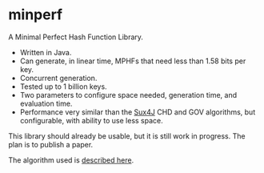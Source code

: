 # minperf
A Minimal Perfect Hash Function Library.

* Written in Java.
* Can generate, in linear time, MPHFs that need less than 1.58 bits per key.
* Concurrent generation.
* Tested up to 1 billion keys.
* Two parameters to configure space needed, generation time, and evaluation time.
* Performance very similar than the [Sux4J](https://github.com/vigna/Sux4J) CHD and GOV algorithms, but configurable, with ability to use less space.

This library should already be usable, but it is still work in progress. The plan is to publish a paper.

The algorithm used is [described here](https://github.com/thomasmueller/minperf/raw/master/src/test/java/org/minperf/simple/recsplit.pdf).

